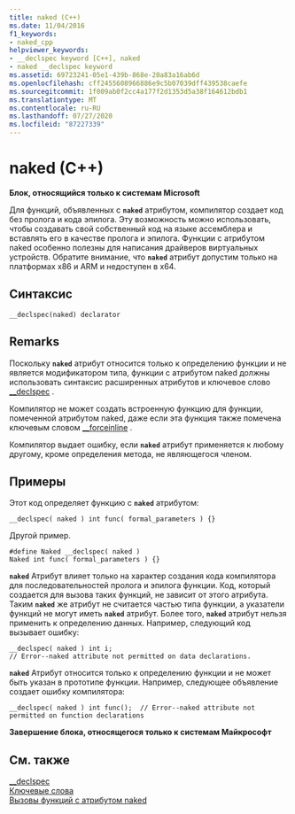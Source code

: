 ```yaml
---
title: naked (C++)
ms.date: 11/04/2016
f1_keywords:
- naked_cpp
helpviewer_keywords:
- __declspec keyword [C++], naked
- naked __declspec keyword
ms.assetid: 69723241-05e1-439b-868e-20a83a16ab6d
ms.openlocfilehash: cff2455608966886e9c5b07039dff439538caefe
ms.sourcegitcommit: 1f009ab0f2cc4a177f2d1353d5a38f164612bdb1
ms.translationtype: MT
ms.contentlocale: ru-RU
ms.lasthandoff: 07/27/2020
ms.locfileid: "87227339"
---
```

# <a name="naked-c"></a>naked (C++)

**Блок, относящийся только к системам Microsoft**

Для функций, объявленных с **`naked`** атрибутом, компилятор создает код без пролога и кода эпилога. Эту возможность можно использовать, чтобы создавать свой собственный код на языке ассемблера и вставлять его в качестве пролога и эпилога. Функции с атрибутом naked особенно полезны для написания драйверов виртуальных устройств.  Обратите внимание, что **`naked`** атрибут допустим только на платформах x86 и ARM и недоступен в x64.

## <a name="syntax"></a>Синтаксис

```
__declspec(naked) declarator
```

## <a name="remarks"></a>Remarks

Поскольку **`naked`** атрибут относится только к определению функции и не является модификатором типа, функции с атрибутом naked должны использовать синтаксис расширенных атрибутов и ключевое слово [__declspec](../cpp/declspec.md) .

Компилятор не может создать встроенную функцию для функции, помеченной атрибутом naked, даже если эта функция также помечена ключевым словом [__forceinline](inline-functions-cpp.md) .

Компилятор выдает ошибку, если **`naked`** атрибут применяется к любому другому, кроме определения метода, не являющегося членом.

## <a name="examples"></a>Примеры

Этот код определяет функцию с **`naked`** атрибутом:

```
__declspec( naked ) int func( formal_parameters ) {}
```

Другой пример.

```
#define Naked __declspec( naked )
Naked int func( formal_parameters ) {}
```

**`naked`** Атрибут влияет только на характер создания кода компилятора для последовательностей пролога и эпилога функции. Код, который создается для вызова таких функций, не зависит от этого атрибута. Таким **`naked`** же атрибут не считается частью типа функции, а указатели функций не могут иметь **`naked`** атрибут. Более того, **`naked`** атрибут нельзя применить к определению данных. Например, следующий код вызывает ошибку:

```
__declspec( naked ) int i;
// Error--naked attribute not permitted on data declarations.
```

**`naked`** Атрибут относится только к определению функции и не может быть указан в прототипе функции. Например, следующее объявление создает ошибку компилятора:

```
__declspec( naked ) int func();  // Error--naked attribute not permitted on function declarations
```

**Завершение блока, относящегося только к системам Майкрософт**

## <a name="see-also"></a>См. также

[__declspec](../cpp/declspec.md)<br/>
[Ключевые слова](../cpp/keywords-cpp.md)<br/>
[Вызовы функций с атрибутом naked](../cpp/naked-function-calls.md)
